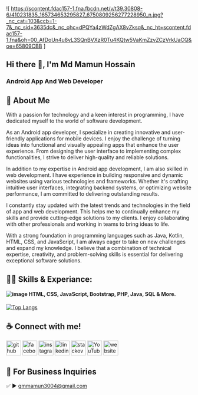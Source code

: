 ![ https://scontent.fdac157-1.fna.fbcdn.net/v/t39.30808-6/410231835_165734653295827_6750809256277228950_n.jpg?_nc_cat=103&ccb=1-7&_nc_sid=3635dc&_nc_ohc=dPQYa4zWdZgAX8vZksq&_nc_ht=scontent.fdac157-1.fna&oh=00_AfDoUn4u8vL3SQnBVXzR0Tu4KQtw5VaKmZzvZCzVrkUaCQ&oe=65809CBB ]

## Hi there 👋, I'm Md Mamun Hossain
### Android App And Web Developer

## 🚀 About Me
With a passion for technology and a keen interest in programming, I have dedicated myself to the world of software development.

As an Android app developer, I specialize in creating innovative and user-friendly applications for mobile devices. I enjoy the challenge of turning ideas into functional and visually appealing apps that enhance the user experience. From designing the user interface to implementing complex functionalities, I strive to deliver high-quality and reliable solutions.

In addition to my expertise in Android app development, I am also skilled in web development. I have experience in building responsive and dynamic websites using various technologies and frameworks. Whether it's crafting intuitive user interfaces, integrating backend systems, or optimizing website performance, I am committed to delivering outstanding results.

I constantly stay updated with the latest trends and technologies in the field of app and web development. This helps me to continually enhance my skills and provide cutting-edge solutions to my clients. I enjoy collaborating with other professionals and working in teams to bring ideas to life.

With a strong foundation in programming languages such as Java, Kotlin, HTML, CSS, and JavaScript, I am always eager to take on new challenges and expand my knowledge. I believe that a combination of technical expertise, creativity, and problem-solving skills is essential for delivering exceptional software solutions.

## 👨‍💻 Skills & Experiance:
#### ![image](https://github.com/GmMamunH/GmMamunH/assets/134957744/6fb22106-87a0-40e6-9112-25b246dd32d7) HTML, CSS, JavaScript, Bootstrap, PHP, Java, SQL & More.

[![Top Langs](https://github-readme-stats.vercel.app/api/top-langs/?username=GmMamunH)](https://github.com/anuraghazra/github-readme-stats)

## ☕ Connect with me!
[<img src='https://cdn.jsdelivr.net/npm/simple-icons@3.0.1/icons/github.svg' alt='github' height='40'>](https://github.com/GmMamunH)  [<img src='https://cdn.jsdelivr.net/npm/simple-icons@3.0.1/icons/facebook.svg' alt='facebook' height='40'>](https://www.facebook.com/GmMamunH)  [<img src='https://cdn.jsdelivr.net/npm/simple-icons@3.0.1/icons/instagram.svg' alt='instagram' height='40'>](https://www.instagram.com/GmMamunH/) [<img src='https://cdn.jsdelivr.net/npm/simple-icons@3.0.1/icons/linkedin.svg' alt='linkedin' height='40'>](https://www.linkedin.com/in/md-mamun-hossain-b03b9b282/)   [<img src='https://cdn.jsdelivr.net/npm/simple-icons@3.0.1/icons/stackoverflow.svg' alt='stackoverflow' height='40'>](https://stackoverflow.com/users/21718740/md-mamun-hossain)  [<img src='https://cdn.jsdelivr.net/npm/simple-icons@3.0.1/icons/youtube.svg' alt='YouTube' height='40'>](https://www.youtube.com/@GmMamunH)  [<img src='https://cdn.jsdelivr.net/npm/simple-icons@3.0.1/icons/icloud.svg' alt='website' height='40'>](https://www.facebook.com/GmMamunH)

## 📧 For Business Inquiries
✅ ► gmmamun3004@gmail.com
